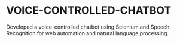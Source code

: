 # VOICE-CONTROLLED-CHATBOT
Developed a voice-controlled chatbot using Selenium and Speech Recognition for web automation and natural language processing.
